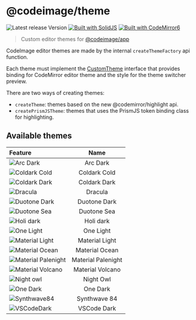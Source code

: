 # @codeimage/theme

![Latest release Version](https://img.shields.io/badge/dynamic/json?style=for-the-badge&color=success&label=Version&query=version&url=https%3A%2F%2Fraw.githubusercontent.com%2Friccardoperra%2Fcodeimage%2Fmain%2Fpackages%2Ftheme%2Fpackage.json)
[![Built with SolidJS](https://img.shields.io/badge/Built%20with-SolidJS-blue?style=for-the-badge)](https://github.com/solidjs/solid)
[![Built with CodeMirror6](https://img.shields.io/badge/Built%20with-CodeMirror6-blue?style=for-the-badge)](https://codemirror.net/6/)

> Custom editor themes for [@codeimage/app](https://github.com/riccardoperra/codeimage/tree/main/apps/codeimage)

CodeImage editor themes are made by the internal `createThemeFactory` api function.

Each theme must implement the [CustomTheme](./src/lib/core/custom-theme.ts) interface that provides binding for
CodeMirror editor theme and the style for the theme switcher preview.

There are two ways of creating themes:

- `createTheme`: themes based on the new @codemirror/highlight api.
- `createPrismJSTheme`: themes that uses the PrismJS token binding class for highlighting.

## Available themes

| Feature                                                |        Name        |
|:-------------------------------------------------------|:------------------:|
| ![Arc Dark](./assets/arc-dark.png)                     |      Arc Dark      |
| ![Coldark Cold](./assets/coldark-cold.png)             |    Coldark Cold    |
| ![Coldark Dark](./assets/coldark-dark.png)             |    Coldark Dark    |
| ![Dracula](./assets/dracula.png)                       |      Dracula       |
| ![Duotone Dark](./assets/duotone-dark.png)             |    Duotone Dark    |
| ![Duotone Sea](./assets/duotone-sea.png)               |    Duotone Sea     |
| ![Holi dark](./assets/holi-dark.png)                   |     Holi dark      |
| ![One Light](./assets/light.png)                       |     One Light      |
| ![Material Light](./assets/material-light.png)         |   Material Light   |
| ![Material Ocean](./assets/material-ocean.png)         |   Material Ocean   |
| ![Material Palenight](./assets/material-palenight.png) | Material Palenight |
| ![Material Volcano](./assets/material-volcano.png)     |  Material Volcano  |
| ![Night owl](./assets/night-owl.png)                   |     Night Owl      |
| ![One Dark](./assets/one-dark.png)                     |      One Dark      |
| ![Synthwave84](./assets/synthwave84.png)               |    Synthwave 84    |
| ![VSCodeDark](./assets/vscode-dark.png)                |  VSCode Dark       |

